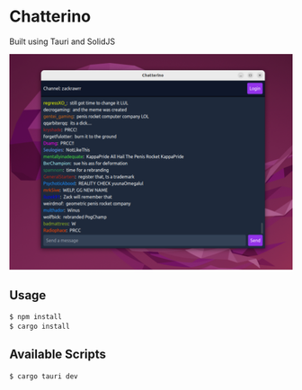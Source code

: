 # Chatterino

Built using Tauri and SolidJS

![App Example](https://github.com/MSkrzypietz/chatterino/blob/master/images/app.png)

## Usage

```bash
$ npm install 
$ cargo install 
```

## Available Scripts

```bash
$ cargo tauri dev
```
